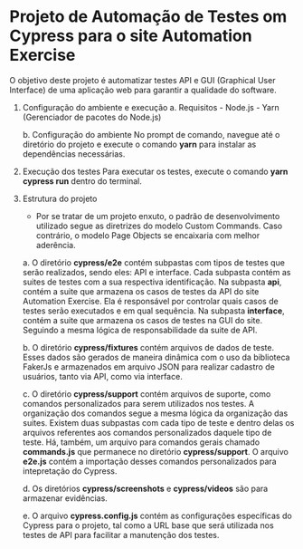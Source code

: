 # Projeto de Automação de Testes om Cypress para o site Automation Exercise

O objetivo deste projeto é automatizar testes API e GUI (Graphical User Interface) de uma aplicação web para garantir a qualidade do software.

1. Configuração do ambiente e execução
    a. Requisitos
        - Node.js
        - Yarn (Gerenciador de pacotes do Node.js) 

    b. Configuração do ambiente
        No prompt de comando, navegue até o diretório do projeto e execute o comando **yarn** para instalar as dependências necessárias.

2. Execução dos testes
    Para executar os testes, execute o comando **yarn cypress run** dentro do terminal.

3. Estrutura do projeto
    - Por se tratar de um projeto enxuto, o padrão de desenvolvimento utilizado segue as diretrizes do modelo Custom Commands. Caso contrário, o modelo Page Objects se encaixaria com melhor aderência.
    
    a. O diretório **cypress/e2e** contém subpastas com tipos de testes que serão realizados, sendo eles: API e interface. Cada subpasta contém as suites de testes com a sua respectiva identificação.
    Na subpasta **api**, contém a suite que armazena os casos de testes da API do site Automation Exercise. Ela é responsável por controlar quais casos de testes serão executados e em qual sequência.
    Na subpasta **interface**, contém a suite que armazena os casos de testes na GUI do site. Seguindo a mesma lógica de responsabilidade da suite de API.

    b. O diretório **cypress/fixtures** contém arquivos de dados de teste. Esses dados são gerados de maneira dinâmica com o uso da biblioteca FakerJs e armazenados em arquivo JSON para realizar cadastro de usuários, tanto via API, como via interface.

    c. O diretório **cypress/support** contém arquivos de suporte, como comandos personalizados para serem utilizados nos testes.
    A organização dos comandos segue a mesma lógica da organização das suites. Existem duas subpastas com cada tipo de teste e dentro delas os arquivos referentes aos comandos personalizados daquele tipo de teste.
    Há, também, um arquivo para comandos gerais chamado **commands.js** que permanece no diretório **cypress/support**.
    O arquivo **e2e.js** contém a importação desses comandos personalizados para intepretação do Cypress.

    d. Os diretórios **cypress/screenshots** e **cypress/videos** são para armazenar evidências.

    e. O arquivo **cypress.config.js** contém as configurações específicas do Cypress para o projeto, tal como a URL base que será utilizada nos testes de API para facilitar a manutenção dos testes.



